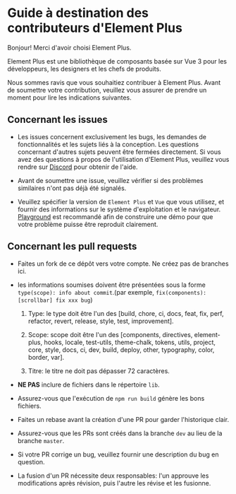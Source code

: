 # Guide à destination des contributeurs d'Element Plus

Bonjour! Merci d'avoir choisi Element Plus.

Element Plus est une bibliothèque de composants basée sur Vue 3 pour les développeurs, les designers et les chefs de produits.

Nous sommes ravis que vous souhaitiez contribuer à Element Plus. Avant de soumettre votre contribution, veuillez vous assurer de prendre un moment pour lire les indications suivantes.

## Concernant les issues

- Les issues concernent exclusivement les bugs, les demandes de fonctionnalités et les sujets liés à la conception. Les questions concernant d'autres sujets peuvent être fermées directement. Si vous avez des questions à propos de l'utilisation d'Element Plus, veuillez vous rendre sur [Discord](https://discord.com/invite/gXK9XNzW3X) pour obtenir de l'aide.

- Avant de soumettre une issue, veuillez vérifier si des problèmes similaires n'ont pas déjà été signalés.

- Veuillez spécifier la version de `Element Plus` et `Vue` que vous utilisez, et fournir des informations sur le système d'exploitation et le navigateur. [Playground](https://element-plus.run/) est recommandé afin de construire une démo pour que votre problème puisse être reproduit clairement.

## Concernant les pull requests

- Faites un fork de ce dépôt vers votre compte. Ne créez pas de branches ici.

- les informations soumises doivent être présentées sous la forme `type(scope): info about commit`.(par exemple, `fix(components): [scrollbar] fix xxx bug`)
  1. Type: le type doit être l'un des [build, chore, ci, docs, feat, fix, perf, refactor, revert, release, style, test, improvement].

  2. Scope: scope doit être l'un des [components, directives, element-plus, hooks, locale, test-utils, theme-chalk, tokens, utils, project, core, style, docs, ci, dev, build, deploy, other, typography, color, border, var].

  3. Titre: le titre ne doit pas dépasser 72 caractères.

- **NE PAS** inclure de fichiers dans le répertoire `lib`.

- Assurez-vous que l'exécution de `npm run build` génère les bons fichiers.

- Faites un rebase avant la création d'une PR pour garder l'historique clair.

- Assurez-vous que les PRs sont créés dans la branche `dev` au lieu de la branche `master`.

- Si votre PR corrige un bug, veuillez fournir une description du bug en question.

- La fusion d'un PR nécessite deux responsables: l'un approuve les modifications après révision, puis l'autre les révise et les fusionne.
